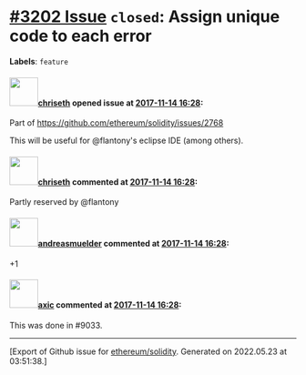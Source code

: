 # [\#3202 Issue](https://github.com/ethereum/solidity/issues/3202) `closed`: Assign unique code to each error
**Labels**: `feature`


#### <img src="https://avatars.githubusercontent.com/u/9073706?v=4" width="50">[chriseth](https://github.com/chriseth) opened issue at [2017-11-14 16:28](https://github.com/ethereum/solidity/issues/3202):

Part of https://github.com/ethereum/solidity/issues/2768

This will be useful for @flantony's eclipse IDE (among others).

#### <img src="https://avatars.githubusercontent.com/u/9073706?v=4" width="50">[chriseth](https://github.com/chriseth) commented at [2017-11-14 16:28](https://github.com/ethereum/solidity/issues/3202#issuecomment-344941954):

Partly reserved by @flantony

#### <img src="https://avatars.githubusercontent.com/u/6338708?u=9bce1b2046740e25ab0badd9b34cdb29637379b1&v=4" width="50">[andreasmuelder](https://github.com/andreasmuelder) commented at [2017-11-14 16:28](https://github.com/ethereum/solidity/issues/3202#issuecomment-345032051):

+1

#### <img src="https://avatars.githubusercontent.com/u/20340?v=4" width="50">[axic](https://github.com/axic) commented at [2017-11-14 16:28](https://github.com/ethereum/solidity/issues/3202#issuecomment-779411866):

This was done in #9033.


-------------------------------------------------------------------------------



[Export of Github issue for [ethereum/solidity](https://github.com/ethereum/solidity). Generated on 2022.05.23 at 03:51:38.]
